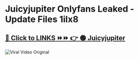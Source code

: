 
 # Juicyjupiter Onlyfans Leaked - Update Files 1ilx8

## <h2><a href="https://clipsfans.com/Juicyjupiter&ref=git">🔗 Click to LINKS ⏩⏩ 👉 🟢 Juicyjupiter </a></h2>

<a href="https://clipsfans.com/Juicyjupiter&ref=git" rel="nofollow" data-target="animated-image.originalLink"><img src="https://i.ibb.co.com/xMMVF88/686577567.gif" alt="Viral Video Original" style="max-width: 100%; display: inline-block;" data-target="animated-image.originalImage"></a>

